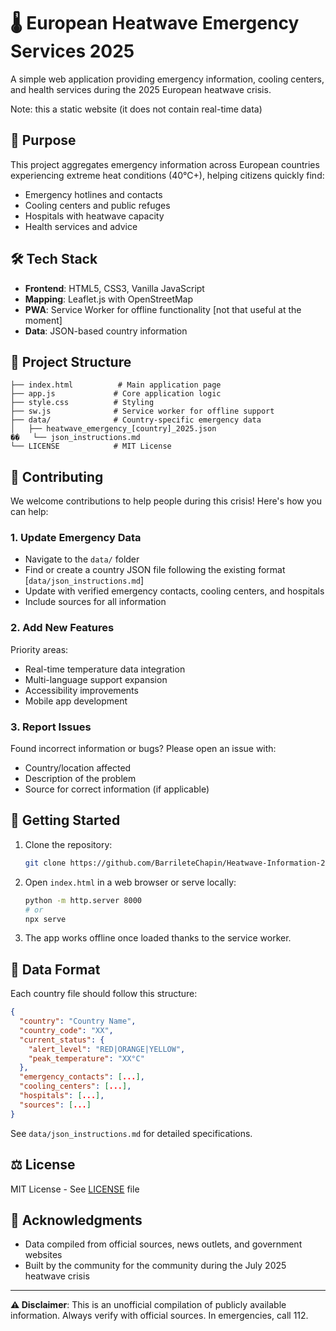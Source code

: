 # 🌡️ European Heatwave Emergency Services 2025

A simple web application providing emergency information, cooling centers, and health services during the 2025 European heatwave crisis.

Note: this a static website (it does not contain real-time data)

## 🚨 Purpose

This project aggregates emergency information across European countries experiencing extreme heat conditions (40°C+), helping citizens quickly find:
- Emergency hotlines and contacts
- Cooling centers and public refuges
- Hospitals with heatwave capacity
- Health services and advice

## 🛠️ Tech Stack

- **Frontend**: HTML5, CSS3, Vanilla JavaScript
- **Mapping**: Leaflet.js with OpenStreetMap
- **PWA**: Service Worker for offline functionality [not that useful at the moment]
- **Data**: JSON-based country information

## 📁 Project Structure

```
├── index.html          # Main application page
├── app.js             # Core application logic
├── style.css          # Styling
├── sw.js              # Service worker for offline support
├── data/              # Country-specific emergency data
│   ├── heatwave_emergency_[country]_2025.json
��   └── json_instructions.md
└── LICENSE            # MIT License
```

## 🤝 Contributing

We welcome contributions to help people during this crisis! Here's how you can help:

### 1. Update Emergency Data

- Navigate to the `data/` folder
- Find or create a country JSON file following the existing format [`data/json_instructions.md`]
- Update with verified emergency contacts, cooling centers, and hospitals
- Include sources for all information

### 2. Add New Features

Priority areas:
- Real-time temperature data integration
- Multi-language support expansion
- Accessibility improvements
- Mobile app development

### 3. Report Issues

Found incorrect information or bugs? Please open an issue with:
- Country/location affected
- Description of the problem
- Source for correct information (if applicable)

## 🚀 Getting Started

1. Clone the repository:
   ```bash
   git clone https://github.com/BarrileteChapin/Heatwave-Information-2025.git
   ```

2. Open `index.html` in a web browser or serve locally:
   ```bash
   python -m http.server 8000
   # or
   npx serve
   ```

3. The app works offline once loaded thanks to the service worker.

## 📝 Data Format

Each country file should follow this structure:
```json
{
  "country": "Country Name",
  "country_code": "XX",
  "current_status": {
    "alert_level": "RED|ORANGE|YELLOW",
    "peak_temperature": "XX°C"
  },
  "emergency_contacts": [...],
  "cooling_centers": [...],
  "hospitals": [...],
  "sources": [...]
}
```

See `data/json_instructions.md` for detailed specifications.

## ⚖️ License

MIT License - See [LICENSE](LICENSE) file

## 🙏 Acknowledgments

- Data compiled from official sources, news outlets, and government websites
- Built by the community for the community during the July 2025 heatwave crisis

---

**⚠️ Disclaimer**: This is an unofficial compilation of publicly available information. Always verify with official sources. In emergencies, call 112.